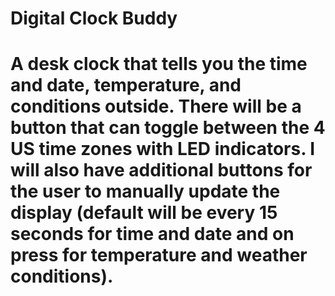 <h1>Digital Clock Buddy<h1>
A desk clock that tells you the time and date, temperature, and conditions outside. There will be a button that can toggle between the 4 US time zones with LED indicators.  I will also have additional buttons for the user to manually update the display (default will be every 15 seconds for time and date and on press for temperature and weather conditions). 
